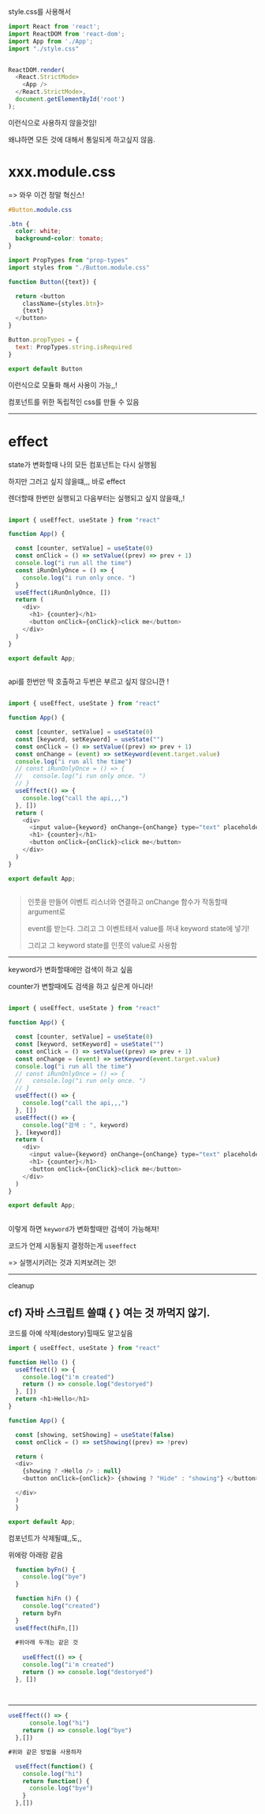 

style.css를 사용해서

```js
import React from 'react';
import ReactDOM from 'react-dom';
import App from './App';
import "./style.css"


ReactDOM.render(
  <React.StrictMode>
    <App />
  </React.StrictMode>,
  document.getElementById('root')
);


```



이런식으로 사용하지 않을것임!

왜냐하면 모든 것에 대해서 통일되게 하고싶지 않음.





# xxx.module.css 

=> 와우 이건 정말 혁신스! 

```css
#Button.module.css

.btn {
  color: white;
  background-color: tomato;
}

```



```js
import PropTypes from "prop-types"
import styles from "./Button.module.css"

function Button({text}) {

  return <button
    className={styles.btn}>
    {text}
  </button> 
}

Button.propTypes = {
  text: PropTypes.string.isRequired
}

export default Button
```



이런식으로 모듈화 해서 사용이 가능,,! 

컴포넌트를 위한 독립적인 css를 만들 수 있음







----

# effect



state가 변화할때 나의 모든 컴포넌트는 다시 실행됨

하지만 그러고 싶지 않을떄,,, 바로 effect

렌더할때 한번만 실행되고 다음부터는 실행되고 싶지 않을때,,!



```js

import { useEffect, useState } from "react"

function App() {

  const [counter, setValue] = useState(0)
  const onClick = () => setValue((prev) => prev + 1)
  console.log("i run all the time")
  const iRunOnlyOnce = () => {
    console.log("i run only once. ")
  }
  useEffect(iRunOnlyOnce, [])
  return (
    <div>
      <h1> {counter}</h1>
      <button onClick={onClick}>click me</button>  
    </div>
  )
}

export default App;
 
```

api를 한번만 딱 호출하고 두번은 부르고 싶지 않으니깐 !







````js

import { useEffect, useState } from "react"

function App() {

  const [counter, setValue] = useState(0)
  const [keyword, setKeyword] = useState("")
  const onClick = () => setValue((prev) => prev + 1)
  const onChange = (event) => setKeyword(event.target.value)
  console.log("i run all the time")
  // const iRunOnlyOnce = () => {
  //   console.log("i run only once. ")
  // }
  useEffect(() => {
    console.log("call the api,,,")
  }, [])
  return (
    <div>
      <input value={keyword} onChange={onChange} type="text" placeholder="Search here..."/>
      <h1> {counter}</h1>
      <button onClick={onClick}>click me</button>  
    </div>
  )
}

export default App;
 
````



> 인풋을 만들어 이벤트 리스너와 연결하고 onChange 함수가 작동할때 argument로 
>
> event를 받는다. 그리고 그 이벤트테서 value를 꺼내 keyword state에 넣기!
>
> 그리고 그 keyword state를 인풋의 value로 사용함



----



keyword가 변화할때에만 검색이 하고 싶음

counter가 변할때에도 검색을 하고 싶은게 아니라! 





````js

import { useEffect, useState } from "react"

function App() {

  const [counter, setValue] = useState(0)
  const [keyword, setKeyword] = useState("")
  const onClick = () => setValue((prev) => prev + 1)
  const onChange = (event) => setKeyword(event.target.value)
  console.log("i run all the time")
  // const iRunOnlyOnce = () => {
  //   console.log("i run only once. ")
  // }
  useEffect(() => {
    console.log("call the api,,,")
  }, [])
  useEffect(() => {
    console.log("검색 : ", keyword)
  }, [keyword])
  return (
    <div>
      <input value={keyword} onChange={onChange} type="text" placeholder="Search here..."/>
      <h1> {counter}</h1>
      <button onClick={onClick}>click me</button>  
    </div>
  )
}

export default App;
 
````



이렇게 하면 `keyword`가 변화할때만 검색이 가능해져!





코드가 언제 시동될지 결정하는게 `useeffect`

=> 실행시키려는 것과 지켜보려는 것!





----



cleanup





## cf) 자바 스크립트 쓸떄 { }  여는 것 까먹지 않기.





코드를 아예 삭제(destory)힐때도 알고싶음





```js
import { useEffect, useState } from "react"

function Hello () {
  useEffect(() => {
    console.log("i'm created")
    return () => console.log("destoryed")
  }, [])
  return <h1>Hello</h1>
}

function App() {

  const [showing, setShowing] = useState(false)
  const onClick = () => setShowing((prev) => !prev)

  return ( 
  <div>
    {showing ? <Hello /> : null}
    <button onClick={onClick}> {showing ? "Hide" : "showing"} </button>

  </div>
  )
  }

export default App;
```

컴포넌트가 삭제될떄,,도,,

위에랑 아래랑 같음

````js
  function byFn() {
    console.log("bye")
  }

  function hiFn () {
    console.log("created")
    return byFn
  }
  useEffect(hiFn,[])
  
  #위아래 두개는 같은 것
  
    useEffect(() => {
    console.log("i'm created")
    return () => console.log("destoryed")
  }, [])
  
  
````







----





```js
useEffect(() => {
      console.log("hi")
    return () => console.log("bye")
  },[])

#위와 같은 방법을 사용하자

  useEffect(function() {
    console.log("hi")
    return function() {
      console.log("bye")
    }
  },[])
```

